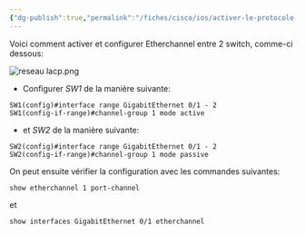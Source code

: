 ```yaml
---
{"dg-publish":true,"permalink":"/fiches/cisco/ios/activer-le-protocole-lacp-sur-ios/"}
---
```



Voici comment activer et configurer Etherchannel entre 2 switch, comme-ci dessous:

![reseau lacp.png](/img/user/Images/reseau%20lacp.png)

- Configurer *SW1* de la manière suivante: 

```
SW1(config)#interface range GigabitEthernet 0/1 - 2
SW1(config-if-range)#channel-group 1 mode active 
```

- et *SW2* de la manière suivante:

```
SW2(config)#interface range GigabitEthernet 0/1 - 2
SW2(config-if-range)#channel-group 1 mode passive 
```

On peut ensuite vérifier la configuration avec les commandes suivantes:

	show etherchannel 1 port-channel

et

	show interfaces GigabitEthernet 0/1 etherchannel



